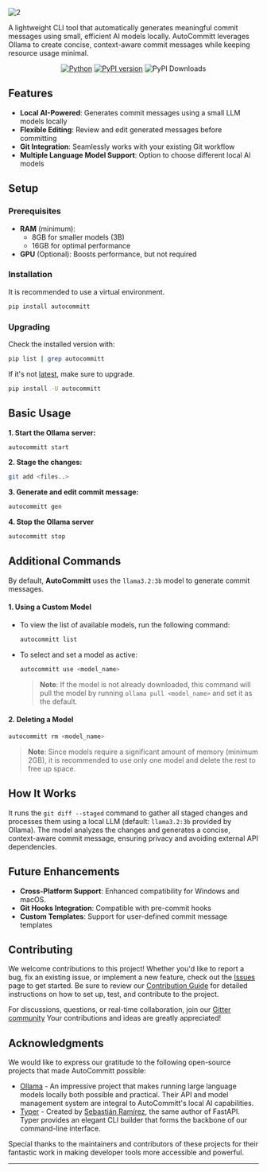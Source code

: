 ![2](https://github.com/user-attachments/assets/d1a4c15e-8bdf-448b-adc0-4a0c39a3a023)

A lightweight CLI tool that automatically generates meaningful commit messages using small, efficient AI models locally. AutoCommitt leverages Ollama to create concise, context-aware commit messages while keeping resource usage minimal.

<div align="center">

[![Python](https://img.shields.io/badge/python-3.10%2B-blue)](https://www.python.org/downloads/)
[![PyPI version](https://badge.fury.io/py/autocommitt.svg)](https://badge.fury.io/py/autocommitt)
![PyPI Downloads](https://static.pepy.tech/badge/autocommitt)

</div>

## Features

- **Local AI-Powered**: Generates commit messages using a small LLM models locally
- **Flexible Editing**: Review and edit generated messages before committing
- **Git Integration**: Seamlessly works with your existing Git workflow
- **Multiple Language Model Support**: Option to choose different local AI models

## Setup
### Prerequisites

- **RAM** (minimum):  
   - 8GB for smaller models (3B)  
   - 16GB for optimal performance
- **GPU** (Optional): Boosts performance, but not required
  
### Installation

It is recommended to use a virtual environment.

```bash
pip install autocommitt
```

### Upgrading
Check the installed version with:
```bash
pip list | grep autocommitt
```

If it's not [latest](https://github.com/Spartan-71/AutoCommitt/releases/), make sure to upgrade.

```bash
pip install -U autocommitt
```

## Basic Usage

**1. Start the Ollama server:**
   ```bash
   autocommitt start
   ```

**2. Stage the changes:**
   ```bash
   git add <files..>
   ```

**3. Generate and edit commit message:**
   ```bash
   autocommitt gen
   ```

**4. Stop the Ollama server** 
   ```bash
   autocommitt stop
   ```

## Additional Commands

By default, **AutoCommitt** uses the `llama3.2:3b` model to generate commit messages.

#### 1. Using a Custom Model

- To view the list of available models, run the following command:
   ```bash
   autocommitt list
   ```
- To select and set a model as active:
   ```bash
   autocommitt use <model_name>
   ```
   > **Note**: If the model is not already downloaded, this command will pull the model by running `ollama pull <model_name>` and set it as the default.

#### 2. Deleting a Model

```bash
autocommitt rm <model_name>
```
> **Note**: Since models require a significant amount of memory (minimum 2GB), it is recommended to use only one model and delete the rest to free up space.



## How It Works
It runs the `git diff --staged` command to gather all staged changes and processes them using a local LLM (default: `llama3.2:3b` provided by Ollama). The model analyzes the changes and generates a concise, context-aware commit message, ensuring privacy and avoiding external API dependencies.  

## Future Enhancements
- **Cross-Platform Support**: Enhanced compatibility for Windows and macOS.
- **Git Hooks Integration**: Compatible with pre-commit hooks
- **Custom Templates**: Support for user-defined commit message templates

## Contributing
We welcome contributions to this project! Whether you'd like to report a bug, fix an existing issue, or implement a new feature, check out the [Issues](https://github.com/Spartan-71/AutoCommitt/issues) page to get started. Be sure to review our [Contribution Guide](CONTRIBUTING.md) for detailed instructions on how to set up, test, and contribute to the project.

For discussions, questions, or real-time collaboration, join our [Gitter community](https://matrix.to/#/#autocommitt:gitter.im) Your contributions and ideas are greatly appreciated!

## Acknowledgments

We would like to express our gratitude to the following open-source projects that made AutoCommitt possible:

- [Ollama](https://ollama.ai/) - An impressive project that makes running large language models locally both possible and practical. Their API and model management system are integral to AutoCommitt's local AI capabilities.
- [Typer](https://typer.tiangolo.com/) - Created by [Sebastián Ramírez](https://github.com/tiangolo), the same author of FastAPI. Typer provides an elegant CLI builder that forms the backbone of our command-line interface.


Special thanks to the maintainers and contributors of these projects for their fantastic work in making developer tools more accessible and powerful.

---
